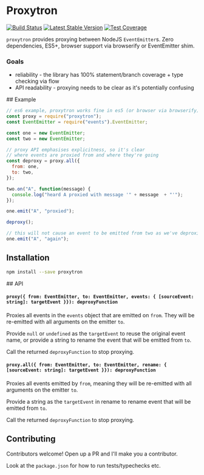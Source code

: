 # Proxytron

[![Build Status](https://travis-ci.org/timruffles/proxytron.svg?branch=master)](https://travis-ci.org/timruffles/proxytron)
[![Latest Stable Version](https://img.shields.io/npm/v/proxytron.svg)](https://www.npmjs.com/package/proxytron)
[![Test Coverage](https://img.shields.io/codecov/c/github/timruffles/proxytron/master.svg)](https://codecov.io/github/timruffles/npm-proxytron?branch=master)

`proxytron` provides proxying between NodeJS `EventEmitter`s. Zero dependencies, ES5+, browser support via browserify or EventEmitter shim.

### Goals

- reliability - the library has 100% statement/branch coverage + type checking via flow
- API readability - proxying needs to be clear as it's potentially confusing

## Example

```js
// es6 example, proxytron works fine in es5 (or browser via browserify)
const proxy = require("proxytron");
const EventEmitter = require("events").EventEmitter;

const one = new EventEmitter;
const two = new EventEmitter;

// proxy API emphasises explicitness, so it's clear
// where events are proxied from and where they're going
const deproxy = proxy.all({
  from: one,
  to: two,
});

two.on("A", function(message) {
  console.log("heard A proxied with message '" + message  + "'");
});

one.emit("A", "proxied");

deproxy();

// this will not cause an event to be emitted from two as we've deproxied
one.emit("A", "again");
```

## Installation

```sh
npm install --save proxytron
```

## API

#### `proxy({ from: EventEmitter, to: EventEmitter, events: { [sourceEvent: string]: targetEvent }}): deproxyFunction`

Proxies all events in the `events` object that are emitted on `from`. They will be re-emitted with all
arguments on the emitter `to`.

Provide `null` or `undefined` as the `targetEvent` to reuse the original event name, or provide a string
to rename the event that will be emitted from `to`.

Call the returned `deproxyFunction` to stop proxying.

#### `proxy.all({ from: EventEmitter, to: EventEmitter, rename: { [sourceEvent: string]: targetEvent }}): deproxyFunction`

Proxies all events emitted by `from`, meaning they will be re-emitted with all arguments on the emitter `to`.

Provide a string as the `targetEvent` in rename to rename event that will be emitted from `to`.

Call the returned `deproxyFunction` to stop proxying.

## Contributing

Contributors welcome! Open up a PR and I'll make you a contributor.

Look at the `package.json` for how to run tests/typechecks etc.
